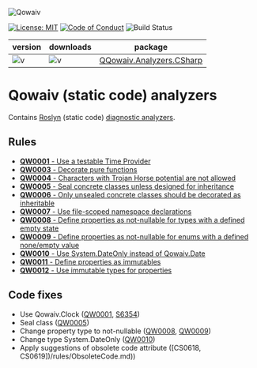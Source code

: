 ![Qowaiv](https://github.com/Qowaiv/qowaiv-analzyzers/blob/main/design/qowaiv-logo_linkedin_100x060.jpg)

[![License: MIT](https://img.shields.io/badge/License-MIT-blue.svg)](https://opensource.org/licenses/MIT)
[![Code of Conduct](https://img.shields.io/badge/%E2%9D%A4-code%20of%20conduct-blue.svg?style=flat)](https://github.com/Qowaiv/qowaiv-analyzers/blob/main/CODE_OF_CONDUCT.md)
![Build Status](https://github.com/Qowaiv/qowaiv-analyzers/workflows/Build%20%26%20Test/badge.svg?branch=main)

| version                                                              | downloads                                                   | package                                                                           |
|----------------------------------------------------------------------|-------------------------------------------------------------|-----------------------------------------------------------------------------------|
|![v](https://img.shields.io/nuget/v/Qowaiv.Analyzers.CSharp?color=18C)|![v](https://img.shields.io/nuget/dt/Qowaiv.Analyzers.CSharp)|[QQowaiv.Analyzers.CSharp](https://www.nuget.org/packages/Qowaiv.Analyzers.CSharp/)|

# Qowaiv (static code) analyzers
Contains [Roslyn](https://docs.microsoft.com/en-us/dotnet/csharp/roslyn-sdk/)
(static code) [diagnostic analyzers](https://docs.microsoft.com/en-us/dotnet/api/microsoft.codeanalysis.diagnostics.diagnosticanalyzer).

## Rules
* [**QW0001** - Use a testable Time Provider](rules/QW0001.md)
* [**QW0003** - Decorate pure functions](rules/QW0003.md)
* [**QW0004** - Characters with Trojan Horse potential are not allowed](rules/QW0004.md)
* [**QW0005** - Seal concrete classes unless designed for inheritance](rules/QW0005.md)
* [**QW0006** - Only unsealed concrete classes should be decorated as inheritable](rules/QW0006.md)
* [**QW0007** - Use file-scoped namespace declarations](rules/QW0007.md)
* [**QW0008** - Define properties as not-nullable for types with a defined empty state](rules/QW0008.md)
* [**QW0009** - Define properties as not-nullable for enums with a defined none/empty value](rules/QW0009.md)
* [**QW0010** - Use System.DateOnly instead of Qowaiv.Date](rules/QW0010.md)
* [**QW0011** - Define properties as immutables](rules/QW0011.md)
* [**QW0012** - Use immutable types for properties](rules/QW0012.md)

## Code fixes
* Use Qowaiv.Clock ([QW0001](rules/QW0001.md), [S6354](https://rules.sonarsource.com/csharp/RSPEC-6354))
* Seal class ([QW0005](rules/QW0005.md))
* Change property type to not-nullable ([QW0008](rules/QW0008.md), [QW0009](rules/QW0009.md))
* Change type System.DateOnly ([QW0010](rules/QW0010.md))
* Apply suggestions of obsolete code attribute ([CS0618, CS0619])/rules/ObsoleteCode.md))
